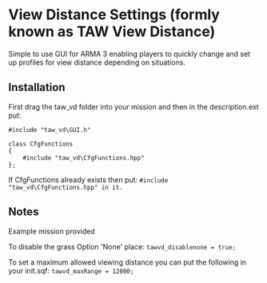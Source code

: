 # View Distance Settings (formly known as TAW View Distance)
Simple to use GUI for ARMA 3 enabling players to quickly change and set up profiles for view distance depending on situations.


## Installation
First drag the taw_vd folder into your mission and then in the description.ext put:
```
#include "taw_vd\GUI.h"

class CfgFunctions
{
    #include "taw_vd\CfgFunctions.hpp"
};
```
If CfgFunctions already exists then put:
`#include "taw_vd\CfgFunctions.hpp" in it.`

## Notes
Example mission provided

To disable the grass Option 'None' place:
`tawvd_disablenone = true;`

To set a maximum allowed viewing distance you can put the following in your init.sqf:
`tawvd_maxRange = 12000;`
